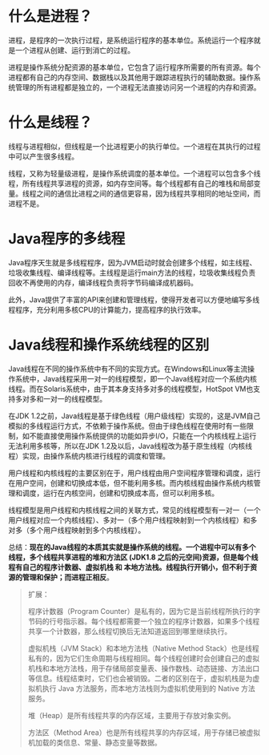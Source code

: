 # 什么是进程？

进程，是程序的一次执行过程，是系统运行程序的基本单位。系统运行一个程序就是一个进程从创建、运行到消亡的过程。

进程是操作系统分配资源的基本单位，它包含了运行程序所需要的所有资源。每个进程都有自己的内存空间、数据栈以及其他用于跟踪进程执行的辅助数据。操作系统管理的所有进程都是独立的，一个进程无法直接访问另一个进程的内存和资源。

# 什么是线程？

线程与进程相似，但线程是一个比进程更小的执行单位。一个进程在其执行的过程中可以产生很多线程。

线程，又称为轻量级进程，是操作系统调度的基本单位。一个进程可以包含多个线程，所有线程共享进程的资源，如内存空间等。每个线程都有自己的堆栈和局部变量。线程之间的通信比进程之间的通信更容易，因为线程共享相同的地址空间，而进程不是。

# Java程序的多线程

Java程序天生就是多线程程序，因为JVM启动时就会创建多个线程，如主线程、垃圾收集线程、编译线程等。主线程是运行main方法的线程，垃圾收集线程负责回收不再使用的内存，编译线程负责将字节码编译成机器码。

此外，Java提供了丰富的API来创建和管理线程，使得开发者可以方便地编写多线程程序，充分利用多核CPU的计算能力，提高程序的执行效率。


# Java线程和操作系统线程的区别

Java线程在不同的操作系统中有不同的实现方式。在Windows和Linux等主流操作系统中，Java线程采用一对一的线程模型，即一个Java线程对应一个系统内核线程。而在Solaris系统中，由于其本身支持多对多的线程模型，HotSpot VM也支持多对多和一对一的线程模型。

在JDK 1.2之前，Java线程是基于绿色线程（用户级线程）实现的，这是JVM自己模拟的多线程运行方式，不依赖于操作系统。但由于绿色线程在使用时有一些限制，如不能直接使用操作系统提供的功能如异步I/O，只能在一个内核线程上运行无法利用多核等，所以在JDK 1.2及以后，Java线程改为基于原生线程（内核线程）实现，由操作系统内核进行线程的调度和管理。

用户线程和内核线程的主要区别在于，用户线程由用户空间程序管理和调度，运行在用户空间，创建和切换成本低，但不能利用多核。而内核线程由操作系统内核管理和调度，运行在内核空间，创建和切换成本高，但可以利用多核。

线程模型是用户线程和内核线程之间的关联方式，常见的线程模型有一对一（一个用户线程对应一个内核线程）、多对一（多个用户线程映射到一个内核线程）和多对多（多个用户线程映射到多个内核线程）。

总结：**现在的Java线程的本质其实就是操作系统的线程。一个进程中可以有多个线程，多个线程共享进程的堆和方法区 (JDK1.8 之后的元空间)资源，但是每个线程有自己的程序计数器、虚拟机栈 和 本地方法栈。线程执行开销小，但不利于资源的管理和保护；而进程正相反**。

> 扩展：
> 
> 程序计数器（Program Counter）是私有的，因为它是当前线程所执行的字节码的行号指示器。每个线程都需要一个独立的程序计数器，如果多个线程共享一个计数器，那么线程切换后无法知道返回到哪里继续执行。
> 
> 虚拟机栈（JVM Stack）和本地方法栈（Native Method Stack）也是线程私有的，因为它们生命周期与线程相同。每个线程创建时会创建自己的虚拟机栈和本地方法栈，用于存储局部变量表、操作数栈、动态链接、方法出口等信息。线程结束时，它们也会被销毁。二者的区别在于，虚拟机栈是为虚拟机执行 Java 方法服务，而本地方法栈则为虚拟机使用到的 Native 方法服务。
> 
> 堆（Heap）是所有线程共享的内存区域，主要用于存放对象实例。
> 
> 方法区（Method Area）也是所有线程共享的内存区域，用于存储已被虚拟机加载的类信息、常量、静态变量等数据。